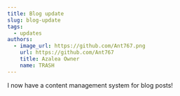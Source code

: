 ```yaml
---
title: Blog update
slug: blog-update
tags:
  - updates
authors:
  - image_url: https://github.com/Ant767.png
    url: https://github.com/Ant767
    title: Azalea Owner
    name: TRASH
---
```

I now have a content management system for blog posts!